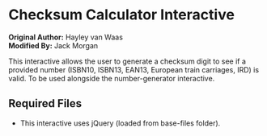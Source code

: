 # Checksum Calculator Interactive

**Original Author:** Hayley van Waas  
**Modified By:** Jack Morgan

This interactive allows the user to generate a checksum digit to see if a provided number (ISBN10, ISBN13, EAN13, European train carriages, IRD) is valid. To be used alongside the number-generator interactive.

## Required Files

- This interactive uses jQuery (loaded from base-files folder).
